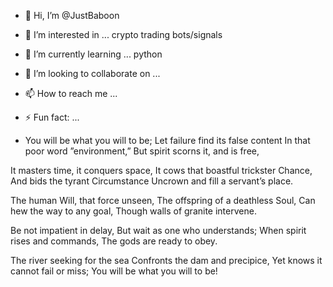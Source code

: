 - 👋 Hi, I’m @JustBaboon
- 👀 I’m interested in ... crypto trading bots/signals
- 🌱 I’m currently learning ... python
- 💞️ I’m looking to collaborate on ...
- 📫 How to reach me ...
- ⚡ Fun fact: ...

-  You will be what you will to be;
Let failure find its false content
In that poor word ”environment,”
  But spirit scorns it, and is free,

  It masters time, it conquers space, 
It cows that boastful trickster Chance,
And bids the tyrant Circumstance
  Uncrown and fill a servant’s place.

  The human Will, that force unseen, 
The offspring of a deathless Soul,
Can hew the way to any goal,
  Though walls of granite intervene.

  Be not impatient in delay, 
But wait as one who understands;
When spirit rises and commands,
  The gods are ready to obey.

  The river seeking for the sea 
Confronts the dam and precipice,
Yet knows it cannot fail or miss;
  You will be what you will to be!
